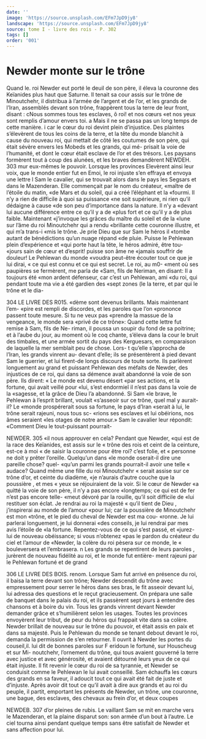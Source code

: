 ```yaml
---
date: ''
image: 'https://source.unsplash.com/EFm7JpD9jy8'
landscape: 'https://source.unsplash.com/EFm7JpD9jy8'
source: tome I - livre des rois - P. 302
tags: []
order: '001'
---
```


# Newder monte sur le trône

Quand le. roi Newder eut porté le deuil de son
père, il éleva la couronne des Keïanides plus haut
que Saturne. Il tenait sa cour assis sur le trône de Minoutchehr, il distribua à l’armée de l’argent et de
l’or, et les grands de l’Iran, assemblés devant son
trône, frappèrent tous la terre de leur front, disant : cNous sommes tous tes esclaves, ô roi! et nos cœurs «et nos yeux sont remplis d’amour envers toi. a Mais
il ne se passa pas un long temps de cette manière. i car le cœur du roi devint plein d’injustice. Des plaintes s’élevèrent de tous les coins de la terre, et
la tête du monde blanchit à cause du nouveau roi, qui mettait de côté les coutumes de son père, qui
était sévère envers les Mobeds et les grands, qui mé- prisait la voie de l’humanité, et dont le cœur était esclave de l’or et des trésors. Les paysans formèrent tout à coup des alunées, et les braves demandèrent
NEWDEH. 303 mur eux-mêmes le pouvoir. Lorsque les provinces
Elevèrent ainsi leur voix, que le monde entier fut en Emoi, le roi injuste s’en effraya et envoya une lettre
l Sam le cavalier, qui se trouvait alors dans le pays
les Segsars et dans le Mazenderan. Elle commençait par le nom du créateur, «maître de l’étoile du matin,
«de Mars et du soleil, qui a créé l’éléphant et la
«fourmi. Il n’y a rien de difficile à quoi sa puissance
«ne soit supérieure, ni rien qu’il dédaigne à cause
«de son peu d’importance dans la nature. Il n’y a «devant lui aucune différence entre ce qu’il y a de «plus fort et ce qu’il y a de plus faible. Maintenant «j’invoque les grâces du maître du soleil et de la
«lune sur l’âme du roi Minoutchehr qui a rendu «brillante cette couronne illustre, et qui m’a trans-i «mis le trône. Je prie Dieu que sur Sam le héros il «tombe autant de bénédictions qu’un nuage répand
«de pluie. Puisse le Pehlewan plein d’expérience et
«qui porte haut la tête, le héros admiré, être tou-
«jours sain de cœur et d’esprit! puisse son âme ne «jamais souffrir de douleur! Le Pehlewan du monde «voudra peut-être écouter tout ce que je lui dirai,
« ce qui est connu et ce qui est secret. Le roi, au m0- «ment où ses paupières se fermèrent, me parla de «Sam, fils de Neriman, en disant: Il a toujours été «mon ardent défenseur, car c’est un Pehlewan, ami
«du roi, qui pendant toute ma vie a été gardien des «sept zones (le la terre, et par qui le trône et le dia-

304 LE LIVRE DES R015.
«dème sont devenus brillants. Mais maintenant l’em-
«pire est rempli de discordes, et les paroles que l’on «prononce passent toute mesure. Si tu ne veux pas «prendre la massue de la vengeance, le monde sera «privé de ce trône»:
Quand cette lettre fut remise à Sam, fils de Ne- riman, il poussa un soupir du fond de sa poitrine; et à l’aube du jour, au moment où le coq chante,
s’éleva dans la cour le bruit des timbales, et une
armée sortit du pays des Kerguesars, en comparaison
de laquelle la mer semblait peu de chose. Lors- t qu’elle s’approcha de l’lran, les grands vinrent au-
devant d’elle; ils se présentèrent à pied devant Sam
le guerrier, et lui firent-de longs discours de toute sorte. Ils parlèrent longuement au grand et puissant Pehlewan des méfaits de Newder, des injustices de ce roi, qui dans sa démence avait abandonné la voie
de son père. Ils dirent: « Le monde est devenu désert «par ses actions, et la fortune, qui avait veillé pour «lui, s’est endormieî il n’est pas dans la voie de la «sagesse, et la grâce de Dieu l’a abandonné. Si Sam
«le brave, le Pehlewan à l’esprit brillant, voulait «s’asseoir sur ce trône, quel mal y aurait-il? Le «monde prospérerait sous sa fortune, le pays d’lran «serait à lui, le trône serait rajeuni, nous tous sc- «rions ses esclaves et lui obéirions, nos âmes seraient «les otages de notre amour.» Sam le cavalier leur répondit: «Comment Dieu le tout-puissant pourrait-

NEWDER. 305 «il nous approuver en cela? Pendant que Newder,
«qui est de la race des Keïanides, est assis sur le « trône des rois et ceint de la ceinture, est-ce à moi « de saisir la couronne pour être roi? c’est folie, et
« personne ne doit y prêter l’oreille. Quelqu’un dans
«le monde oserait-il dire une pareille chose? quel- «qu’un parmi les grands pourrait-il avoir une telle
« audace? Quand même une fille du roi Minoutchehr « serait assise sur ce trône d’or, et ceinte du diadème,
«je n’aurais d’autre couche que la poussière , et mes
« yeux se réjouiraient de la voir. Si le cœur de Newder «a quitté la voie de son père, il n’y a pas encore «longtemps; ce qui est de fer n’est pas encore telle- «meut dévoré par la rouille, qu’il soit difficile de
«lui restituer son éclat. Je rendrai au roi la majesté
« qu’il tient de Dieu , j’inspirerai au monde de l’amour
«pour lui; car la poussière de Minoutchehr est mon «trône, et le pied du cheval de Newder est ma cou-
«ronne. Je lui parlerai longuement, je lui donnerai «des conseils, je lui rendrai par mes avis l’étoile de
«la fortune. Repentez-vous de ce qui s’est passé, et «jurez-lui de nouveau obéissance; si vous n’obtenez
«pas le pardon du créateur du ciel et l’amour de «Newder, la colère du roi pèsera sur ce monde, le « bouleversera et l’embrasera. n
Les grands se repentirent de leurs paroles , jurèrent de nouveau fidélité au roi, et le monde fut entière- ment rajeuni par le Pehlewan fortuné et de grand

306 LE LIVRE DES BOIS.
renom. Lorsque Sam fut arrivé en présence du roi,
il baisa la terre devant son trône; Newder descendit du trône avec empressement pour serrer le héros dans ses bras, le fit asseoir devant lui, lui adressa des questions et le reçut gracieusement. On prépara une salle de banquet dans le palais du roi, et ils passèrent sept jours à entendre des chansons et à boire du vin. Tous les grands vinrent devant Newder demander grâce et s’humilièrent selon les usages. Toutes les provinces envoyèrent leur tribut, de peur du héros qui frappait vite dans sa colère. Newder brillait de nouveau sur le trône du pouvoir, et était assis en paix et dans sa majesté. Puis le Pehlewan du monde se tenant debout devant le roi, demanda la permission de s’en retourner. Il ouvrit à Newder
les portes du couseil,il. lui dit de bonnes paroles sur F eridoun le fortuné, sur Houscheug et sur Mi- noutchehr, l’ornement du trône, qui tous avaient gouverné la terre avec justice et avec générosité, et
avaient détourné leurs yeux de ce qui était injuste. Il
fit revenir le cœur du roi de sa tyrannie, et Newder se conduisit comme le Pehlewan le lui avait conseillé. Sam échauffa les cœurs des grands en sa faveur, il adoucit tout ce qui avait été fait de juste et d’injuste.
Après avoir dit tout ce qu’il avait à dire aux grands
et au roi du peuple, il partit, emportant les présents de Newder, un trône, une couronne, une bague, des esclaves, des chevaux au frein d’or, et deux coupes

NEWDEB. 307 d’or pleines de rubis. Le vaillant Sam se mit en
marche vers le Mazenderan, et la plaine disparut son: son armée d’un bout à l’autre. Le ciel tourna
ainsi pendant quelque temps sans être satisfait de Newder et sans affection pour lui.
